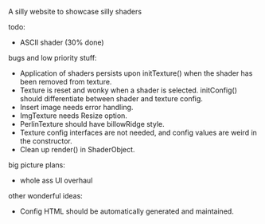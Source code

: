 A silly website to showcase silly shaders

todo:
- ASCII shader (30% done)


bugs and low priority stuff:
- Application of shaders persists upon initTexture() when the shader has been removed from texture.
- Texture is reset and wonky when a shader is selected. initConfig() should differentiate between shader and texture config.
- Insert image needs error handling.
- ImgTexture needs Resize option.
- PerlinTexture should have billowRidge style.
- Texture config interfaces are not needed, and config values are weird in the constructor.
- Clean up render() in ShaderObject.

big picture plans:
- whole ass UI overhaul

other wonderful ideas:
- Config HTML should be automatically generated and maintained.